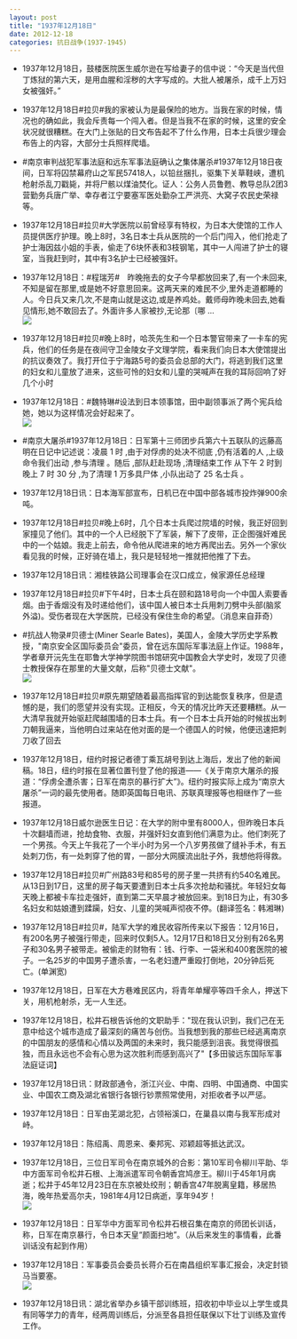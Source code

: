 ```yaml
---
layout: post
title: "1937年12月18日"
date: 2012-12-18
categories: 抗日战争(1937-1945)
---
```


<meta name="referrer" content="no-referrer" />

- 1937年12月18日，鼓楼医院医生威尔逊在写给妻子的信中说：“今天是当代但丁炼狱的第六天，是用血腥和淫秽的大字写成的。大批人被屠杀，成千上万妇女被强奸。” 

- 1937年12月18日#拉贝#我的家被认为是最保险的地方。当我在家的时候，情况也的确如此，我会斥责每一个闯入者。但是当我不在家的时候，这里的安全状况就很糟糕。在大门上张贴的日文布告起不了什么作用，日本士兵很少理会布告上的内容，大部分士兵照样爬墙。 

- #南京审判战犯军事法庭和远东军事法庭确认之集体屠杀#1937年12月18日夜间，日军将囚禁幕府山之军民57418人，以铅丝捆扎，驱集下关草鞋峡，遭机枪射杀乱刀戳毙，并将尸骸以煤油焚化。证人：公务人员鲁甦、教导总队2团3营勤务兵唐广举、幸存者江宁要塞军医处勤杂工严洪亮、大窝子农民史荣禄等。 

- 1937年12月18日#拉贝#大学医院以前曾经享有特权，为日本大使馆的工作人员提供医疗护理。晚上8时，3名日本士兵从医院的一个后门闯入，他们抢走了护士海因兹小姐的手表，偷走了6块怀表和3枝钢笔，其中一人闯进了护士的寝室，当我赶到时，其中有3名护士已经被强奸。 

- 1937年12月18日：#程瑞芳#　昨晚拖去的女子今早都放回来了,有一个未回来,不知是留在那里,或是她不好意思回来。这两天来的难民不少,里外走道都睡的人。今日兵又来几次,不是南山就是这边,或是养鸡处。戴师母昨晚未回去,她看见情形,她不敢回去了。外面许多人家被抄,无论那〔哪 ...  <br/><img src="https://ww2.sinaimg.cn/large/aca367d8jw1dzy6g1xdg3j.jpg" />

- 1937年12月18日#拉贝#晚上8时，哈茨先生和一个日本警官带来了一卡车的宪兵，他们的任务是在夜间守卫金陵女子文理学院，看来我们向日本大使馆提出的抗议奏效了。我打开位于宁海路5号的委员会总部的大门，将逃到我们这里的妇女和儿童放了进来，这些可怜的妇女和儿童的哭喊声在我的耳际回响了好几个小时 

- 1937年12月18日：#魏特琳#设法到日本领事馆，田中副领事派了两个宪兵给她，她以为这样情况会好起来了。 <br/><img src="https://ww3.sinaimg.cn/large/aca367d8jw1dzy4ppbmj2j.jpg" />

- #南京大屠杀#1937年12月18日：日军第十三师团步兵第六十五联队的远藤高明在日记中记述说：凌晨 1 时 ,由于对俘虏的处决不彻底 ,仍有活着的人 ,上级命令我们出动 ,参与清理 。随后 ,部队赶赴现场  ,清理结束工作 从下午 2 时到晚上 7 时 30 分 ,为了清理 1 万多具尸体 ,小队出动了 25 名士兵 。  

- 1937年12月18日讯：日本海军部宣布，日机已在中国中部各城市投炸弹900余吨。 

- 1937年12月18日#拉贝#晚上6时，几个日本士兵爬过院墙的时候，我正好回到家撞见了他们。其中的一个人已经脱下了军装，解下了皮带，正企图强奸难民中的一个姑娘。我走上前去，命令他从爬进来的地方再爬出去。另外一个家伙看见我的时候，正好骑在墙上，我只是轻轻地一推就把他推了下去。 

- 1937年12月18日讯：湘桂铁路公司理事会在汉口成立，候家源任总经理 

- 1937年12月18日#拉贝#下午4时，日本士兵在颐和路18号向一个中国人索要香烟。由于香烟没有及时递给他们，该中国人被日本士兵用刺刀劈中头部(脑浆外溢)。受伤者现在大学医院，已经没有保住生命的希望。（消息来自菲奇） 

- #抗战人物录#贝德士(Miner Searle Bates)，美国人，金陵大学历史学系教授，"南京安全区国际委员会"委员，曾在远东国际军事法庭上作证。1988年，学者章开沅先生在耶鲁大学神学院图书馆研究中国教会大学史时，发现了贝德士教授保存在那里的大量文献，后称"贝德士文献"。 <br/><img src="https://ww3.sinaimg.cn/large/aca367d8jw1dzxwbr0jrij.jpg" />

- 1937年12月18日#拉贝#原先期望随着最高指挥官的到达能恢复秩序，但是遗憾的是，我们的愿望并没有实现。正相反，今天的情况比昨天还要糟糕。从一大清早我就开始驱赶爬越围墙的日本士兵。有一个日本士兵开始的时候拔出刺刀朝我逼来，当他明白过来站在他对面的是一个德国人的时候，他便迅速把刺刀收了回去 

- 1937年12月18日，纽约时报记者德丁乘瓦胡号到达上海后，发出了他的新闻稿。18日，纽约时报在显著位置刊登了他的报道——《关于南京大屠杀的报道：“俘虏全遭杀害；日军在南京的暴行扩大”》。纽约时报实际上成为“南京大屠杀”一词的最先使用者。随即英国每日电讯、苏联真理报等也相继作了一些报道。 

- 1937年12月18日威尔逊医生日记：在大学的附中里有8000人，但昨晚日本兵十次翻墙而进，抢劫食物、衣服，并强奸妇女直到他们满意为止。他们刺死了一个男孩。今天上午我花了一个半小时为另一个八岁男孩做了缝补手术，有五处刺刀伤，有一处刺穿了他的胃，一部分大网膜流出肚子外，我想他将得救。 

- 1937年12月18日#拉贝#广州路83号和85号的房子里一共挤有约540名难民。从13日到17日，这里的房子每天要遭到日本士兵多次抢劫和骚扰。年轻妇女每天晚上都被卡车拉走强奸，直到第二天早晨才被放回来。到18日为止，有30多名妇女和姑娘遭到蹂躏，妇女、儿童的哭喊声彻夜不停。(翻译签名：韩湘琳) 

- 1937年12月18日#拉贝#，陆军大学的难民收容所传来以下报告：12月16日，有200名男子被强行带走，回来时仅剩5人。12月17日和18日又分别有26名男子和30名男子被带走。被偷走的财物有：钱、行李、一袋米和400套医院的被子。一名25岁的中国男子遭杀害，一名老妇遭严重殴打倒地，20分钟后死亡。(单渊宽) 

- 1937年12月18日，日军在大方巷难民区内，将青年单耀亭等四千余人，押送下关，用机枪射杀，无一人生还。 

- 1937年12月18日，松井石根告诉他的文职助手："现在我认识到，我们己在无意中给这个城市造成了最深刻的痛苦与创伤。当我想到我的那些已经逃离南京的中国朋友的感情和心情以及两国的未来时，我只能感到沮丧。我觉得很孤独，而且永远也不会有心思为这次胜利而感到高兴了"【多田骏远东国际军事法庭证词】 

- 1937年12月18日讯：财政部通令，浙江兴业、中南、四明、中国通商、中国实业、中国农工商及湖北省银行各银行钞票照常使用，对拒收者予以严惩。 

- 1937年12月18日：日军由芜湖北犯，占领裕溪口，在巢县以南与我军形成对峙。 

- 1937年12月18日：陈绍禹、周恩来、秦邦宪、邓颖超等抵达武汉。 

- 1937年12月18日，三位日军司令在南京城外的合影：第10军司令柳川平助、华中方面军司令松井石根、上海派遣军司令朝香宫鸠彦王。柳川于45年1月病逝；松井于45年12月23日在东京被处绞刑；朝香宫47年脱离皇籍，移居热海，晚年热爱高尔夫，1981年4月12日病逝，享年94岁！ <br/><img src="https://ww2.sinaimg.cn/large/aca367d8jw1dzxmxgb2rgj.jpg" />

- 1937年12月18日：日军华中方面军司令松井石根召集在南京的师团长训话，称，日军在南京暴行，令日本天皇“颜面扫地”。（从后来发生的事情看，此番训话没有起到作用） 

- 1937年12月18日：军事委员会委员长蒋介石在南昌组织军事汇报会，决定封锁马当要塞。 <br/><img src="https://ww1.sinaimg.cn/large/aca367d8jw1dzxjwloty0j.jpg" />

- 1937年12月18日讯：湖北省举办乡镇干部训练班，招收初中毕业以上学生或具有同等学力的青年，经两周训练后，分派至各县担任联保以下壮丁训练及宣传工作。 

